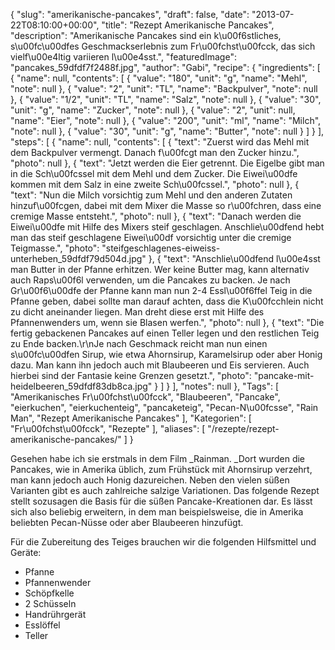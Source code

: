 {
    "slug": "amerikanische-pancakes",
    "draft": false,
    "date": "2013-07-22T08:10:00+00:00",
    "title": "Rezept Amerikanische Pancakes",
    "description": "Amerikanische Pancakes sind ein k\u00f6stliches, s\u00fc\u00dfes Geschmackserlebnis zum Fr\u00fchst\u00fcck, das sich vielf\u00e4ltig variieren l\u00e4sst.",
    "featuredImage": "pancakes_59dfdf7f2488f.jpg",
    "author": "Gabi",
    "recipe": {
        "ingredients": [
            {
                "name": null,
                "contents": [
                    {
                        "value": "180",
                        "unit": "g",
                        "name": "Mehl",
                        "note": null
                    },
                    {
                        "value": "2",
                        "unit": "TL",
                        "name": "Backpulver",
                        "note": null
                    },
                    {
                        "value": "1\/2",
                        "unit": "TL",
                        "name": "Salz",
                        "note": null
                    },
                    {
                        "value": "30",
                        "unit": "g",
                        "name": "Zucker",
                        "note": null
                    },
                    {
                        "value": "2",
                        "unit": null,
                        "name": "Eier",
                        "note": null
                    },
                    {
                        "value": "200",
                        "unit": "ml",
                        "name": "Milch",
                        "note": null
                    },
                    {
                        "value": "30",
                        "unit": "g",
                        "name": "Butter",
                        "note": null
                    }
                ]
            }
        ],
        "steps": [
            {
                "name": null,
                "contents": [
                    {
                        "text": "Zuerst wird das Mehl mit dem Backpulver vermengt. Danach f\u00fcgt man den Zucker hinzu.",
                        "photo": null
                    },
                    {
                        "text": "Jetzt werden die Eier getrennt. Die Eigelbe gibt man in die Sch\u00fcssel mit dem Mehl und dem Zucker. Die Eiwei\u00dfe kommen mit dem Salz in eine zweite Sch\u00fcssel.",
                        "photo": null
                    },
                    {
                        "text": "Nun die Milch vorsichtig zum Mehl und den anderen Zutaten hinzuf\u00fcgen, dabei mit dem Mixer die Masse so r\u00fchren, dass eine cremige Masse entsteht.",
                        "photo": null
                    },
                    {
                        "text": "Danach werden die Eiwei\u00dfe mit Hilfe des Mixers steif geschlagen. Anschlie\u00dfend hebt man das steif geschlagene Eiwei\u00df vorsichtig unter die cremige Teigmasse.",
                        "photo": "steifgeschlagenes-eiweiss-unterheben_59dfdf79d504d.jpg"
                    },
                    {
                        "text": "Anschlie\u00dfend l\u00e4sst man Butter in der Pfanne erhitzen. Wer keine Butter mag, kann alternativ auch Raps\u00f6l verwenden, um die Pancakes zu backen. Je nach Gr\u00f6\u00dfe der Pfanne kann man nun 2-4 Essl\u00f6ffel Teig in die Pfanne geben, dabei sollte man darauf achten, dass die K\u00fcchlein nicht zu dicht aneinander liegen. Man dreht diese erst mit Hilfe des Pfannenwenders um, wenn sie Blasen werfen.",
                        "photo": null
                    },
                    {
                        "text": "Die fertig gebackenen Pancakes auf einen Teller legen und den restlichen Teig zu Ende backen.\r\nJe nach Geschmack reicht man nun einen s\u00fc\u00dfen Sirup, wie etwa Ahornsirup, Karamelsirup oder aber Honig dazu. Man kann ihn jedoch auch mit Blaubeeren und Eis servieren. Auch hierbei sind der Fantasie keine Grenzen gesetzt.",
                        "photo": "pancake-mit-heidelbeeren_59dfdf83db8ca.jpg"
                    }
                ]
            }
        ],
        "notes": null
    },
    "Tags": [
        "Amerikanisches Fr\u00fchst\u00fcck",
        "Blaubeeren",
        "Pancake",
        "eierkuchen",
        "eierkuchenteig",
        "pancaketeig",
        "Pecan-N\u00fcsse",
        "Rain Man",
        "Rezept Amerikanische Pancakes"
    ],
    "Kategorien": [
        "Fr\u00fchst\u00fcck",
        "Rezepte"
    ],
    "aliases": [
        "\/rezepte\/rezept-amerikanische-pancakes\/"
    ]
}

Gesehen habe ich sie erstmals in dem Film _Rainman. _Dort wurden die Pancakes, wie in Amerika üblich, zum Frühstück mit Ahornsirup verzehrt, man kann jedoch auch Honig dazureichen. Neben den vielen süßen Varianten gibt es auch zahlreiche salzige Variationen. Das folgende Rezept stellt sozusagen die Basis für die süßen Pancake-Kreationen dar. Es lässt sich also beliebig erweitern, in dem man beispielsweise, die in Amerika beliebten Pecan-Nüsse oder aber Blaubeeren hinzufügt.

Für die Zubereitung des Teiges brauchen wir die folgenden Hilfsmittel und Geräte:

 * Pfanne
 * Pfannenwender
 * Schöpfkelle
 * 2 Schüsseln
 * Handrührgerät
 * Esslöffel
 * Teller